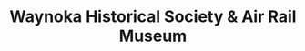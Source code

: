 ---
layout: repo
title: "Waynoka Historical Society & Air Rail Museum"
id: 24732
permalink: repos/24732/
---